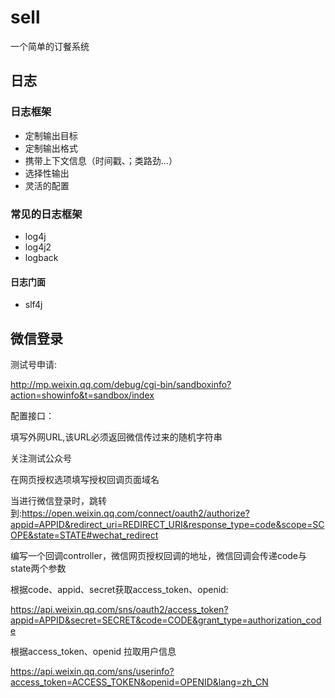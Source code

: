 # sell

一个简单的订餐系统

## 日志

### 日志框架

- 定制输出目标
- 定制输出格式
- 携带上下文信息（时间戳、；类路劲...）
- 选择性输出
- 灵活的配置

### 常见的日志框架

- log4j
- log4j2
- logback

#### 日志门面

- slf4j

## 微信登录

测试号申请:

<http://mp.weixin.qq.com/debug/cgi-bin/sandboxinfo?action=showinfo&t=sandbox/index>

配置接口：

填写外网URL,该URL必须返回微信传过来的随机字符串

关注测试公众号

在网页授权选项填写授权回调页面域名

当进行微信登录时，跳转到:<https://open.weixin.qq.com/connect/oauth2/authorize?appid=APPID&redirect_uri=REDIRECT_URI&response_type=code&scope=SCOPE&state=STATE#wechat_redirect>

编写一个回调controller，微信网页授权回调的地址，微信回调会传递code与state两个参数

根据code、appid、secret获取access_token、openid:

<https://api.weixin.qq.com/sns/oauth2/access_token?appid=APPID&secret=SECRET&code=CODE&grant_type=authorization_code>

根据access_token、openid 拉取用户信息

<https://api.weixin.qq.com/sns/userinfo?access_token=ACCESS_TOKEN&openid=OPENID&lang=zh_CN>

